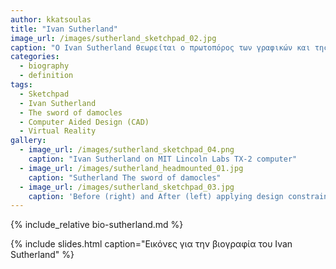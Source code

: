 ```yaml
---
author: kkatsoulas
title: "Ivan Sutherland"
image_url: /images/sutherland_sketchpad_02.jpg
caption: "Ο Ivan Sutherland θεωρείται ο πρωτοπόρος των γραφικών και της εικονικής πραγματικότητας"
categories:
  - biography
  - definition
tags:
  - Sketchpad
  - Ivan Sutherland
  - The sword of damocles
  - Computer Aided Design (CAD)
  - Virtual Reality
gallery:
  - image_url: /images/sutherland_sketchpad_04.png
    caption: "Ivan Sutherland on MIT Lincoln Labs TX-2 computer"
  - image_url: /images/sutherland_headmounted_01.jpg
    caption: "Sutherland The sword of damocles"
  - image_url: /images/sutherland_sketchpad_03.jpg
    caption: 'Before (right) and After (left) applying design constraints to a graphic object in Sketchpad.'
---
```


{% include_relative bio-sutherland.md %}

{% include slides.html caption="Εικόνες για την βιογραφία του Ivan Sutherland" %}
